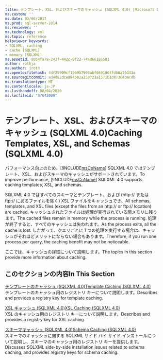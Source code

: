 ```yaml
---
title: テンプレート、XSL、およびスキーマのキャッシュ (SQLXML 4.0) |Microsoft Docs
ms.custom: ''
ms.date: 03/06/2017
ms.prod: sql-server-2014
ms.reviewer: ''
ms.technology: xml
ms.topic: reference
helpviewer_keywords:
- SQLXML, caching
- cache [SQLXML]
- memory [SQLXML]
ms.assetid: 80b4fa79-243f-442c-9f22-74ad66186501
author: rothja
ms.author: jroth
ms.openlocfilehash: 4df25909cf156957908abf0691964fd66a76343a
ms.sourcegitcommit: ad4d92dce894592a259721a1571b1d8736abacdb
ms.translationtype: MT
ms.contentlocale: ja-JP
ms.lasthandoff: 08/04/2020
ms.locfileid: "87642000"
---
```

# <a name="caching-templates-xsl-and-schemas-sqlxml-40"></a><span data-ttu-id="27238-102">テンプレート、XSL、およびスキーマのキャッシュ (SQLXML 4.0)</span><span class="sxs-lookup"><span data-stu-id="27238-102">Caching Templates, XSL, and Schemas (SQLXML 4.0)</span></span>
  <span data-ttu-id="27238-103">パフォーマンス向上のため、[!INCLUDE[msCoName](../../../includes/msconame-md.md)] SQLXML 4.0 ではテンプレート、XSL、およびスキーマのキャッシュがサポートされています。</span><span class="sxs-lookup"><span data-stu-id="27238-103">To improve performance, [!INCLUDE[msCoName](../../../includes/msconame-md.md)] SQLXML 4.0 supports caching templates, XSL, and schemas.</span></span>  
  
 <span data-ttu-id="27238-104">SQLXML 4.0 ではすべてのスキーマとテンプレート、および (http:// または ftp:// にあるファイルを除く) XSL ファイルをキャッシュでき、</span><span class="sxs-lookup"><span data-stu-id="27238-104">All schemas, templates, and XSL files (except the files from an http:// or ftp:// location) are cached.</span></span> <span data-ttu-id="27238-105">キャッシュされたファイルは処理が実行されている間メモリに残ります。</span><span class="sxs-lookup"><span data-stu-id="27238-105">The cached files remain in memory while the process is running.</span></span> <span data-ttu-id="27238-106">処理が終了すると、すべてのキャッシュは失われます。</span><span class="sxs-lookup"><span data-stu-id="27238-106">As the process exits, all the cache is lost.</span></span> <span data-ttu-id="27238-107">したがって、クエリごとに 1 つの処理を実行する場合は、キャッシュがそれほどメリットにならない場合もあります。</span><span class="sxs-lookup"><span data-stu-id="27238-107">Therefore, if you run one process per query, the caching benefit may not be noticeable.</span></span>  
  
 <span data-ttu-id="27238-108">ここでは、キャッシュの詳細について説明します。</span><span class="sxs-lookup"><span data-stu-id="27238-108">The topics in this section provide more information about caching.</span></span>  
  
## <a name="in-this-section"></a><span data-ttu-id="27238-109">このセクションの内容</span><span class="sxs-lookup"><span data-stu-id="27238-109">In This Section</span></span>  
 [<span data-ttu-id="27238-110">テンプレートのキャッシュ &#40;SQLXML 4.0&#41;</span><span class="sxs-lookup"><span data-stu-id="27238-110">Template Caching &#40;SQLXML 4.0&#41;</span></span>](template-caching-sqlxml-4-0.md)  
 <span data-ttu-id="27238-111">テンプレートのキャッシュ用のレジストリ キーについて説明します。</span><span class="sxs-lookup"><span data-stu-id="27238-111">Describes and provides a registry key for template caching.</span></span>  
  
 [<span data-ttu-id="27238-112">XSL キャッシュ &#40;SQLXML 4.0&#41;</span><span class="sxs-lookup"><span data-stu-id="27238-112">XSL Caching &#40;SQLXML 4.0&#41;</span></span>](xsl-caching-sqlxml-4-0.md)  
 <span data-ttu-id="27238-113">XSL のキャッシュ用のレジストリ キーについて説明します。</span><span class="sxs-lookup"><span data-stu-id="27238-113">Describes and provides a registry key for XSL caching.</span></span>  
  
 [<span data-ttu-id="27238-114">スキーマキャッシュ &#40;SQLXML 4.0&#41;</span><span class="sxs-lookup"><span data-stu-id="27238-114">Schema Caching &#40;SQLXML 4.0&#41;</span></span>](schema-caching-sqlxml-4-0.md)  
 <span data-ttu-id="27238-115">スキーマのキャッシュに関する SQLXML サイド バイ サイド インストールについて説明し、スキーマのキャッシュ用のレジストリ キーを提供します。</span><span class="sxs-lookup"><span data-stu-id="27238-115">Discusses SQLXML side-by-side installation issues related to schema caching, and provides registry keys for schema caching.</span></span>  
  
  
